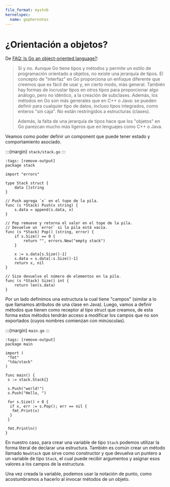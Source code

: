 ```yaml
---
file_format: mystnb
kernelspec:
  name: gophernotes
---
```


# ¿Orientación a objetos?

De [FAQ: Is Go an object-oriented language?](https://go.dev/doc/faq#Is_Go_an_object-oriented_language):

> Si y no. Aunque Go tiene tipos y métodos y permite un estilo de programación
> orientado a objetos, no existe una jerarquía de tipos. El concepto de
> "interfaz" en Go proporciona un enfoque diferente que creemos que es fácil de
> usar y, en cierto modo, más general. También hay formas de incrustar tipos en
> otros tipos para proporcionar algo análogo, pero no idéntico, a la creación de
> subclases. Además, los métodos en Go son más generales que en C++ o Java: se
> pueden definir para cualquier tipo de datos, incluso tipos integrados, como
> enteros "sin caja". No están restringidos a estructuras (clases).
>
> Además, la falta de una jerarquía de tipos hace que los "objetos" en Go
> parezcan mucho más ligeros que en lenguajes como C++ o Java.

Veamos como poder definir un component que puede tener estado y comportamiento
asociado.

:::{margin}
`stack/stack.go`
:::

```{code-cell} go
:tags: [remove-output]
package stack

import "errors"

type Stack struct {
    data []string
}

// Push agrega `x` en el tope de la pila.
func (s *Stack) Push(x string) {
    s.data = append(s.data, x)
}

// Pop remueve y retorna el valor en el tope de la pila.
// Devuelve un `error` si la pila está vacía.
func (s *Stack) Pop() (string, error) {
    if s.Size() == 0 {
        return "", errors.New("empty stack")
    }

    x := s.data[s.Size()-1]
    s.data = s.data[:s.Size()-1]
    return x, nil
}

// Size devuelve el número de elementos en la pila.
func (s *Stack) Size() int {
    return len(s.data)
}
```

Por un lado definimos una estructura la cual tiene "campos" (similar a lo que
llamamos atributos de una clase en Java). Luego, vamos a definir métodos que
tienen como receptor al tipo struct que creamos, de esta forma estos métodos
tendrán acceso a modificar los campos que no son exportados (cuyos nombres
comienzan con minúsculas).

:::{margin}
`main.go`
:::

```{code-cell} go
:tags: [remove-output]
package main

import (
 "fmt"
 "tda/stack"
)

func main() {
 s := stack.Stack{}

 s.Push("world!")
 s.Push("Hello, ")

 for s.Size() > 0 {
  if x, err := s.Pop(); err == nil {
   fmt.Print(x)
  }
 }

 fmt.Println()
}
```

En nuestro caso, para crear una variable de tipo `Stack` podemos utilizar la
forma literal de declarar una estructura. También es común crear un método
llamado `NewStack` que sirve como constructor y que devuelva un puntero a un
variable de tipo `Stack`, el cual puede recibir argumentos y asignar esos
valores a los campos de la estructura.

Una vez creada la variable, podemos usar la notación de punto, como
acostumbramos a hacerlo al invocar métodos de un objeto.
